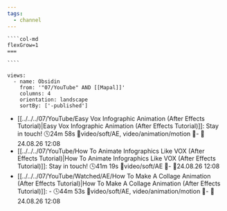 ```yaml
---
tags:
  - channel
---
```

`````col
````col-md
flexGrow=1
===

````
`````

```page-gallery
views:
  - name: Obsidin
    from: '"07/YouTube" AND [[Mapal]]'
    columns: 4
    orientation: landscape
    sortBy: ['-published']
```
- [[../../../07/YouTube/Easy Vox Infographic Animation (After Effects Tutorial)|Easy Vox Infographic Animation (After Effects Tutorial)]]:  Stay in touch! 🕓24m 58s 📍video/soft/AE, video/animation/motion 📝\- 📌24.08.26 12:08
- [[../../../07/YouTube/How To Animate Infographics Like VOX (After Effects Tutorial)|How To Animate Infographics Like VOX (After Effects Tutorial)]]:  Stay in touch! 🕓41m 19s 📍video/soft/AE 📝\- 📌24.08.26 12:08
- [[../../../07/YouTube/Watched/AE/How To Make A Collage Animation (After Effects Tutorial)|How To Make A Collage Animation (After Effects Tutorial)]]:  \- 🕓44m 53s 📍video/soft/AE, video/animation/motion 📝\- 📌24.08.26 12:08


